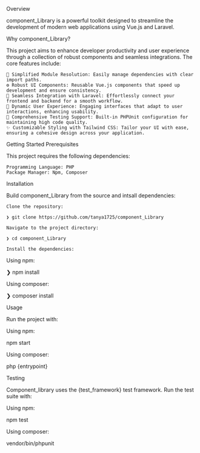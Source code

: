 Overview

component_Library is a powerful toolkit designed to streamline the development of modern web applications using Vue.js and Laravel.

Why component_Library?

This project aims to enhance developer productivity and user experience through a collection of robust components and seamless integrations. The core features include:

    🎨 Simplified Module Resolution: Easily manage dependencies with clear import paths.
    ⚙️ Robust UI Components: Reusable Vue.js components that speed up development and ensure consistency.
    🔗 Seamless Integration with Laravel: Effortlessly connect your frontend and backend for a smooth workflow.
    🚀 Dynamic User Experience: Engaging interfaces that adapt to user interactions, enhancing usability.
    🧪 Comprehensive Testing Support: Built-in PHPUnit configuration for maintaining high code quality.
    ✨ Customizable Styling with Tailwind CSS: Tailor your UI with ease, ensuring a cohesive design across your application.

Getting Started
Prerequisites

This project requires the following dependencies:

    Programming Language: PHP
    Package Manager: Npm, Composer

Installation

Build component_Library from the source and intsall dependencies:

    Clone the repository:

    ❯ git clone https://github.com/tanya1725/component_Library

    Navigate to the project directory:

    ❯ cd component_Library

    Install the dependencies:

Using npm:

❯ npm install

Using composer:

❯ composer install

Usage

Run the project with:

Using npm:

npm start

Using composer:

php {entrypoint}

Testing

Component_library uses the {test_framework} test framework. Run the test suite with:

Using npm:

npm test

Using composer:

vendor/bin/phpunit
